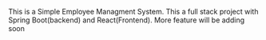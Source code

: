 This is a Simple Employee Managment System.
This a full stack project with Spring Boot(backend) and React(Frontend).
More feature will be adding soon

